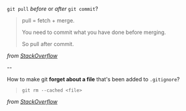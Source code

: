 `git pull` *before* or *after* `git commit`?

> pull = fetch + merge.
> 
> You need to commit what you have done before merging.
> 
> So pull after commit.
 
*from [StackOverflow](http://stackoverflow.com/questions/18529206/when-do-i-need-to-do-git-pull-before-or-after-git-add-git-commit)*

--

How to make git **forget about a file** that's been added to `.gitignore`?

> `git rm --cached <file>`

*from [StackOverflow](http://stackoverflow.com/questions/1274057/how-to-make-git-forget-about-a-file-that-was-tracked-but-is-now-in-gitignore)*